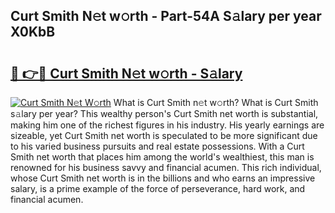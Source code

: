 ## Curt Smith N𝚎t w𝚘rth - Part-54A S𝚊lary per year X0KbB

# <h2><a href="http://gc4cyo.nevu.top/?p=Curt+Smith">🔗 👉🔴 Curt Smith N𝚎t w𝚘rth - S𝚊lary</a></h2>

[![Curt Smith N𝚎t W𝚘rth](https://i.imgur.com/Oavwk0R.jpeg)](http://gc4cyo.nevu.top/?p=Curt+Smith)
What is Curt Smith n𝚎t w𝚘rth? What is Curt Smith s𝚊lary per year?
This wealthy person's Curt Smith net worth is substantial, making him one of the richest figures in his industry. His yearly earnings are sizeable, yet Curt Smith net worth is speculated to be more significant due to his varied business pursuits and real estate possessions. With a Curt Smith net worth that places him among the world's wealthiest, this man is renowned for his business savvy and financial acumen. This rich individual, whose Curt Smith net worth is in the billions and who earns an impressive salary, is a prime example of the force of perseverance, hard work, and financial acumen.

